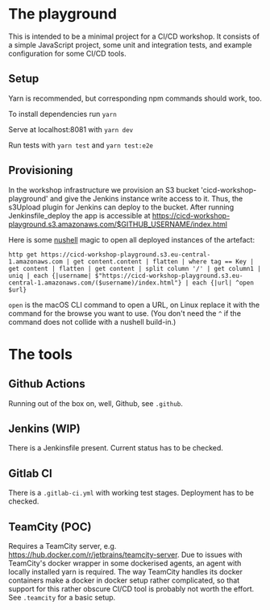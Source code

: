 # The playground
This is intended to be a minimal project for a CI/CD workshop.
It consists of a simple JavaScript project, some unit and integration tests, and example configuration for some CI/CD tools.

## Setup
Yarn is recommended, but corresponding npm commands should work, too.

To install dependencies run `yarn`

Serve at localhost:8081 with `yarn dev`

Run tests with `yarn test` and `yarn test:e2e`

## Provisioning
In the workshop infrastructure we provision an S3 bucket 'cicd-workshop-playground' 
and give the Jenkins instance write access to it. 
Thus, the s3Upload plugin for Jenkins can deploy to the bucket.
After running Jenkinsfile_deploy the app is accessible at 
https://cicd-workshop-playground.s3.amazonaws.com/$GITHUB_USERNAME/index.html

Here is some [nushell](www.nushell.sh) magic to open all deployed instances of the artefact:
```
http get https://cicd-workshop-playground.s3.eu-central-1.amazonaws.com | get content.content | flatten | where tag == Key | get content | flatten | get content | split column '/' | get column1 | uniq | each {|username| $"https://cicd-workshop-playground.s3.eu-central-1.amazonaws.com/($username)/index.html"} | each {|url| ^open $url}

```
`open` is the macOS CLI command to open a URL, on Linux replace it with the command for the browse you want to use. (You don't need the `^` if the command does not collide with a nushell build-in.) 

# The tools
## Github Actions
Running out of the box on, well, Github, see `.github`.
## Jenkins (WIP)
There is a Jenkinsfile present. 
Current status has to be checked.
## Gitlab CI
There is a `.gitlab-ci.yml` with working test stages. Deployment has to be checked.
## TeamCity (POC)
Requires a TeamCity server, e.g. https://hub.docker.com/r/jetbrains/teamcity-server.
Due to issues with TeamCity's docker wrapper in some dockerised agents, an agent with locally installed yarn is required. 
The way TeamCity handles its docker containers make a docker in docker setup rather complicated, 
so that support for this rather obscure CI/CD tool is probably not worth the effort.
See `.teamcity` for a basic setup.
